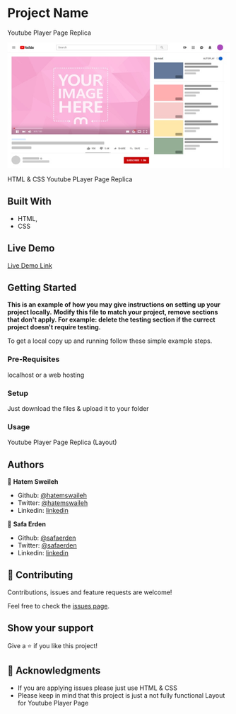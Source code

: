 # Project Name

Youtube Player Page Replica

![screenshot](./screenshot.jpg)

HTML & CSS Youtube PLayer Page Replica

## Built With

- HTML,
- CSS

## Live Demo

[Live Demo Link](https://safaerden.github.io/Youtube-Player-Page-Replica/)


## Getting Started

**This is an example of how you may give instructions on setting up your project locally.**
**Modify this file to match your project, remove sections that don't apply. For example: delete the testing section if the currect project doesn't require testing.**


To get a local copy up and running follow these simple example steps.

### Pre-Requisites
localhost or a web hosting

### Setup
Just download the files & upload it to your folder

### Usage
Youtube Player Page Replica (Layout)


## Authors

👤 **Hatem Sweileh**

- Github: [@hatemswaileh](https://github.com/hatemswaileh/)
- Twitter: [@hatemswaileh](https://twitter.com/hatemswaileh)
- Linkedin: [linkedin](https://www.linkedin.com/in/HatemSwaileh)

👤 **Safa Erden**

- Github: [@safaerden](https://github.com/SafaErden)
- Twitter: [@safaerden](https://twitter.com/safaerden)
- Linkedin: [linkedin](https://www.linkedin.com/in/SafaErden/)

## 🤝 Contributing

Contributions, issues and feature requests are welcome!

Feel free to check the [issues page](issues/).

## Show your support

Give a ⭐️ if you like this project!

## 📝 Acknowledgments

- If you are applying issues please just use HTML & CSS
- Please keep in mind that this project is just a not fully functional Layout for Youtube Player Page

